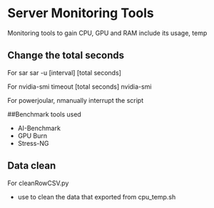 # Server Monitoring Tools
Monitoring tools to gain CPU, GPU and RAM include its usage, temp

## Change the total seconds 
For sar
sar -u [interval] [total seconds] 

For nvidia-smi
timeout [total seconds] nvidia-smi

For powerjoular, nmanually interrupt the script

##Benchmark tools used
- AI-Benchmark
- GPU Burn
- Stress-NG
## Data clean
For cleanRowCSV.py 
- use to clean the data that exported from cpu_temp.sh
